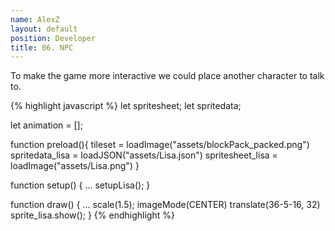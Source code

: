 ```yaml
---
name: AlexZ
layout: default
position: Developer
title: 06. NPC
---
```


To make the game more interactive we could place another character to talk to.  

{% highlight javascript %}
let spritesheet;
let spritedata;

let animation = [];

function preload(){
  tileset = loadImage("assets/blockPack_packed.png")
  spritedata_lisa =  loadJSON("assets/Lisa.json")
  spritesheet_lisa = loadImage("assets/Lisa.png")
}

function setup() {
...
  setupLisa();
}

function draw() {
...
scale(1.5);
imageMode(CENTER)
translate(36-5-16, 32)
sprite_lisa.show();
}
{% endhighlight %}
